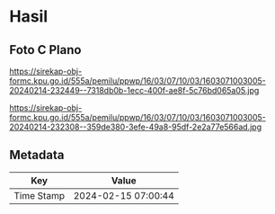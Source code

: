 # Hasil

## Foto C Plano

https://sirekap-obj-formc.kpu.go.id/555a/pemilu/ppwp/16/03/07/10/03/1603071003005-20240214-232449--7318db0b-1ecc-400f-ae8f-5c76bd065a05.jpg

https://sirekap-obj-formc.kpu.go.id/555a/pemilu/ppwp/16/03/07/10/03/1603071003005-20240214-232308--359de380-3efe-49a8-95df-2e2a77e566ad.jpg


## Metadata

| Key        | Value               |
| ---------- | ------------------- |
| Time Stamp | 2024-02-15 07:00:44 |




